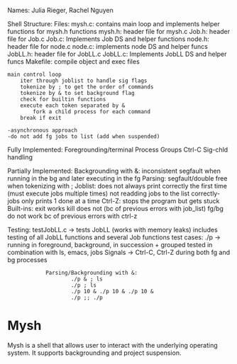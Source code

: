 Names: Julia Rieger, Rachel Nguyen

Shell Structure:
Files:  mysh.c: contains main loop and implements helper functions for mysh.h functions
        mysh.h: header file for mysh.c
        Job.h: header file for Job.c
        Job.c: Implements Job DS and helper functions
        node.h: header file for node.c
        node.c: implements node DS and helper funcs
        JobLL.h: header file for JobLL.c
        JobLL.c: Implements JobLL DS and helper funcs
        Makefile: compile object and exec files

    main control loop
        iter through joblist to handle sig flags
        tokenize by ; to get the order of commands
        tokenize by & to set background flag
        check for builtin functions
        execute each token separated by &
            fork a child process for each command
        break if exit

    -asynchronous approach
    -do not add fg jobs to list (add when suspended)
    
Fully Implemented:
    Foregrounding/terminal
    Process Groups
    Ctrl-C
    Sig-chld handling

Partially Implemented:
        Backgrounding with &: inconsistent segfault when running in the bg and later executing in the fg
        Parsing: segfault/double free when tokenizing with ;
        Joblist: does not always print correctly the first time (must execute jobs multiple times) 
                not readding jobs to the list correctly- jobs only prints 1 done at a time
        Ctrl-Z: stops the program but gets stuck
        Built-ins: exit works
                    kill does not (bc of previous errors with job_list)
                    fg/bg do not work bc of previous errors with ctrl-z

Testing:
    testJobLL.c -> tests JobLL (works with memory leaks)
        includes testing of all JobLL functions and several Job functions
    test cases: ./p -> running in foreground, background, in succession + grouped
                    tested in combination with ls, emacs, jobs
                Signals -> Ctrl-C, Ctrl-Z during both fg and bg processes

                Parsing/Backgrounding with &:
                        ./p & ; ls
                        ./p ; ls
                        ./p 10 & ./p 10 & ./p 10 &
                        ./p ;; ./p
# Mysh
Mysh is a shell that allows user to interact with the underlying operating system. It supports backgrounding and project suspension.
